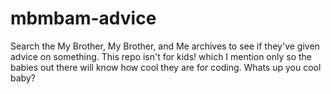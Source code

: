 # mbmbam-advice
Search the My Brother, My Brother, and Me archives to see if they've given advice on something. This repo isn't for kids! which I mention only so the babies out there will know how cool they are for coding. Whats up you cool baby?
